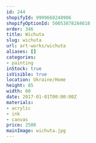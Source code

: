 ```yaml
---
id: 244
shopifyId: 9999668248906
shopifyOptionId: 50053878284618
order: 346
title: Wichuta
slug: wichuta
url: art-works/wichuta
aliases: []
categories:
- painting
inStock: true
isVisible: true
location: Ukraine/Home
height: 85
width: 60
date: 2017-01-01T00:00:00Z
materials:
- acrylic
- ink
- canvas
price: 2500
mainImage: wichuta.jpg
---
```

